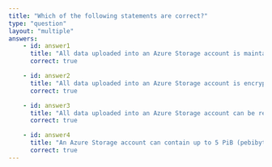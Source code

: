 ```yaml
---
title: "Which of the following statements are correct?"
type: "question"
layout: "multiple"
answers:
    - id: answer1
      title: "All data uploaded into an Azure Storage account is maintained automatically in at least three copies"
      correct: true

    - id: answer2
      title: "All data uploaded into an Azure Storage account is encrypted at rest and in transit"
      correct: true

    - id: answer3
      title: "All data uploaded into an Azure Storage account can be replicated to two other availability zones and geo-backed up to another region"
      correct: true

    - id: answer4
      title: "An Azure Storage account can contain up to 5 PiB (pebibytes) of data and can hold an unlimited number of containers, blobs, tables and queues"
      correct: true
---
```

